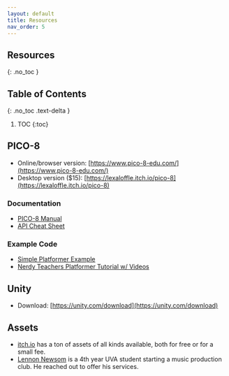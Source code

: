 ```yaml
---
layout: default
title: Resources
nav_order: 5
---
```


## Resources
{: .no_toc }

## Table of Contents
{: .no_toc .text-delta }

1. TOC
{:toc}

## PICO-8

- Online/browser version: [https://www.pico-8-edu.com/](https://www.pico-8-edu.com/)
- Desktop version ($15): [https://lexaloffle.itch.io/pico-8](https://lexaloffle.itch.io/pico-8)

### Documentation

- [PICO-8 Manual](https://www.lexaloffle.com/dl/docs/pico-8_manual.html)
- [API Cheat Sheet](https://www.lexaloffle.com/media/13822/40_PICO-8%20Cheat%20Sheet%20(4k).png)

### Example Code

- [Simple Platformer Example](https://github.com/Enichan/Pico8Platformer)
- [Nerdy Teachers Platformer Tutorial w/ Videos](https://nerdyteachers.com/Explain/Platformer/)

## Unity

- Download: [https://unity.com/download](https://unity.com/download)

## Assets

- [itch.io](http://itch.io) has a ton of assets of all kinds available, both for free or for a small fee.
- [Lennon Newsom](mailto:zfv5yt@virginia.edu) is a 4th year UVA student starting a music production club. He reached out to offer his services.